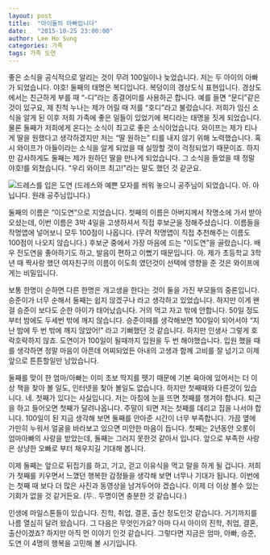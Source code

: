 ```yaml
---
layout: post
title:  "아이둘의 아빠입니다"
date:   "2015-10-25 23:00:00"
author: Lee Ho Sung
categories: 가족
tags: 가족 도연
---
```


좋은 소식을 공식적으로 알리는 것이 무려 100일이나 늦었습니다. 저는 두 아이의 아빠가 되었습니다. 야호!
둘째의 태명은 복디입니다. 복덩이의 경상도식 표현입니다. 경상도에서는 친근하게 부를 때 “-디”라는 종결어미를 사용하곤 합니다. 예를 들면 “문디”같은 것이 있구요, 제 친척 누나는 제가 어릴 때 저를 “호디”라고 불렀습니다. 저희가 임신 소식을 알게 된 이후 저희 가족에 좋은 일들이 있었기에 복디라는 태명을 짓게 되었습니다. 물론 둘째가 저희에게 온다는 소식이 최고로 좋은 소식이었습니다.
와이프는 제가 티나게 딸을 원했다고 생각하겠지만 저는 “딸 원하는” 티를 내지 않기 위해 노력했습니다. 혹시 와이프가 아들이라는 소식을 알게 되었을 때 실망할 것이 걱정되었기 때문이죠. 하지만 감사하게도 둘째는 제가 원하던 딸을 만나게 되었습니다. 그 소식을 들었을 때 정말 야호!를 외쳤습니다. "우리 와이프 최고!"라는 말도 했던 것 같군요.

![드레스를 입은 도연](/assets/아이둘의-아빠입니다-1.png)
(드레스와 예쁜 모자를 씌워 놓으니 공주님이 되었습니다. 아. 아닙니다. 원래 공주님입니다.)

둘째의 이름은 “이도연”으로 지었습니다. 첫째의 이름은 아버지께서 작명소에 가서 받아오셨는데, 이번 이름은 3박 4일을 고생하셔서 직접 후보군을 정해주셨습니다. 이름들을 작명앱에 넣어보니 모두 100점이 나옵니다. (무려 작명앱이 직접 추천해주는 이름도 100점이 나오지 않습니다.) 후보군 중에서 가장 마음에 드는 “이도연”을 골랐습니다. 배우 전도연을 좋아하기도 하고, 발음이 편하고 이뻤기 때문입니다. 아. 제가 초등학교 3학년 때 짝사랑 했던 여자친구의 이름이 이도희 였던것이 선택에 영향을 준 것은 와이프에게는 비밀입니다. 

보통 한명이 순하면 다른 한명은 개고생을 한다는 것이 둘을 가진 부모들의 중론입니다. 승준이가 너무 순해서 둘째는 쉽지 않겠구나 라고 생각하고 있었습니다. 하지만 이게 왠걸 승준이 보다도 순한 아이가 태어났습니다. 거의 먹고 자고 밖에 안합니다. 50일 정도 부터 밤에도 두세번 밖에 깨지 않습니다. 승준이때를 생각해보면 100일이 되어서야 “지난 밤에 두 번 밖에 깨지 않았어!” 라고 기뻐했던 것 같습니다. 하지만 인생사 그렇게 호락호락하지 않죠. 도연이가 100일이 될때까지 입원을 두 번 해야했습니다. 입원 했을 때를 생각하면 정말 마음이 아픈데 어찌되었든 아내의 고생과 함께 고비를 잘 넘기고 이제 앞으로 튼튼할일만 남았습니다. 

둘째를 맞이 한 엄마/아빠는 이미 초보 딱지를 뗏기 때문에 기본 육아에 있어서는 더 이상 책을 찾아 볼 일도, 인터넷을 찾아 볼일도 없습니다. 하지만 첫째때와 다른것이 있습니다. 네. 첫째가 있다는 사실입니다. 저는 아침에 눈을 뜨면 첫째를 챙겨야 합니다. 퇴근을 하고 들어오면 첫째가 달려나옵니다. 주말이 되면 저는 첫째를 데리고 집을 나서야 합니다. 100일이 된 지금 생각해 보면 둘째를 안아준 시간이 너무 부족합니다. 가끔 옆에 가만히 누워서 얼굴을 바라보고 있으면 미안한 마음이 듭니다. 첫째는 2년동안 오롯이 엄마아빠의 사랑을 받았는데, 둘째는 그러지 못한것 같아서 입니다. 앞으로 부족한 사랑은 상냥한 오빠로 부터 채우지길 기대해 봅니다.

이제 둘째는 앞으로 뒤집기를 하고, 기고, 걷고 이유식을 먹고 말을 하게 될 겁니다. 저희가 첫째를 키우면서 느꼈던 행복한 감정들을 생각해 보면 너무나 기대가 됩니다. 이번에는 첫째 때 보다 더 많은 사진과 동영상을 남겨두어야 겠습니다. 이제 더 이상 볼수 있는 기회가 없을 것 같거든요. (두.. 두명이면 충분한 것 같습니다.)

인생에 마일스톤들이 있습니다. 진학, 취업, 결혼, 출산 정도인것 같습니다. 거기까지를 나름 열심히 달려 왔습니다. 그 다음은 무엇인가요? 아마 다시 아이의 진학, 취업, 결혼, 출산이겠죠? 하지만 아직 먼 이야기 인것 같습니다. 그렇다면 지금은 엄마, 아빠, 승준, 도연 이 4명의 행복을 고민해 볼 시기입니다.
